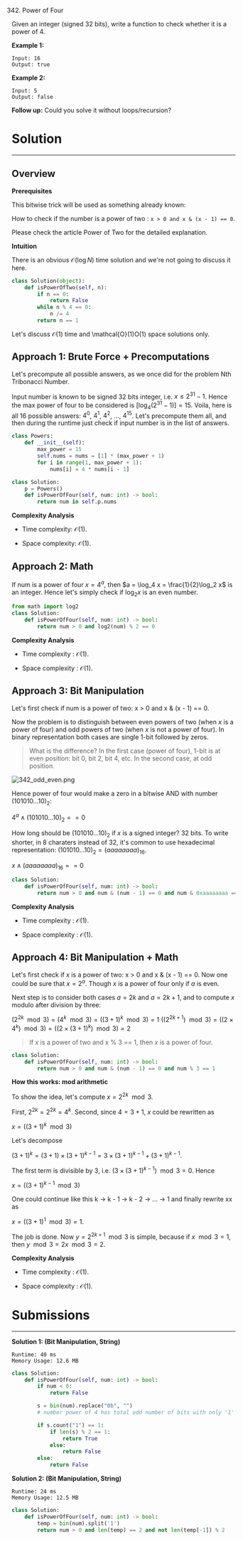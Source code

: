 342. Power of Four

Given an integer (signed 32 bits), write a function to check whether it is a power of 4.

**Example 1:**
```
Input: 16
Output: true
```

**Example 2:**
```
Input: 5
Output: false
```

**Follow up:** Could you solve it without loops/recursion?

# Solution
---
## Overview
**Prerequisites**

This bitwise trick will be used as something already known:

How to check if the number is a power of two : `x > 0 and x & (x - 1) == 0`.

Please check the article Power of Two for the detailed explanation.

**Intuition**

There is an obvious $\mathcal{O}(\log N)$ time solution and we're not going to discuss it here.

```python
class Solution(object):
    def isPowerOfTwo(self, n):
        if n == 0:
            return False
        while n % 4 == 0:
            n /= 4
        return n == 1
```
Let's discuss $\mathcal{O}(1)$ time and \mathcal{O}(1)O(1) space solutions only.

## Approach 1: Brute Force + Precomputations
Let's precompute all possible answers, as we once did for the problem Nth Tribonacci Number.

Input number is known to be signed 32 bits integer, i.e. $x \le 2^{31} - 1$. Hence the max power of four to be considered is $[\log_4\left(2^{31} - 1\right)] = 15$. Voila, here is all 16 possible answers: $4^0$, $4^1$, $4^2$, ..., $4^{15}$. Let's precompute them all, and then during the runtime just check if input number is in the list of answers.

```python
class Powers:
    def __init__(self):
        max_power = 15
        self.nums = nums = [1] * (max_power + 1)
        for i in range(1, max_power + 1):
            nums[i] = 4 * nums[i - 1]

class Solution:
    p = Powers()
    def isPowerOfFour(self, num: int) -> bool:
        return num in self.p.nums
```
**Complexity Analysis**

* Time complexity: $\mathcal{O}(1)$.

* Space complexity: $\mathcal{O}(1)$.

## Approach 2: Math
If num is a power of four $x = 4^a$, then $a = \log_4 x = \frac{1}{2}\log_2 x$ is an integer. Hence let's simply check if $\log_2 x$ is an even number.

```python
from math import log2
class Solution:
    def isPowerOfFour(self, num: int) -> bool:
        return num > 0 and log2(num) % 2 == 0
```
**Complexity Analysis**

* Time complexity : $\mathcal{O}(1)$.

* Space complexity : $\mathcal{O}(1)$.

## Approach 3: Bit Manipulation
Let's first check if num is a power of two: x > 0 and x & (x - 1) == 0.

Now the problem is to distinguish between even powers of two (when $x$ is a power of four) and odd powers of two (when $x$ is not a power of four). In binary representation both cases are single 1-bit followed by zeros.

>What is the difference? In the first case (power of four), 1-bit is at even position: bit 0, bit 2, bit 4, etc. In the second case, at odd position.

![342_odd_even.png](img/342_odd_even.png)

Hence power of four would make a zero in a bitwise AND with number $(101010...10)_2$:

$4^a \land (101010...10)_2 == 0$

How long should be $(101010...10)_2$ if $x$ is a signed integer? 32 bits. To write shorter, in 8 charaters instead of 32, it's common to use hexadecimal representation: $(101010...10)_2 = (aaaaaaaa)_{16}$.

$x \land (aaaaaaaa)_{16} == 0$

```python
class Solution:
    def isPowerOfFour(self, num: int) -> bool:
        return num > 0 and num & (num - 1) == 0 and num & 0xaaaaaaaa == 0
```

**Complexity Analysis**

* Time complexity : $\mathcal{O}(1)$.

* Space complexity : $\mathcal{O}(1)$.

## Approach 4: Bit Manipulation + Math
Let's first check if $x$ is a power of two: x > 0 and x & (x - 1) == 0. Now one could be sure that $x = 2^a$. Though $x$ is a power of four only if $a$ is even.

Next step is to consider both cases $a = 2k$ and $a = 2k + 1$, and to compute $x$ modulo after division by three:

$(2^{2k} \mod 3) = (4^k \mod 3) = ((3 + 1)^k \mod 3) = 1$
$((2^{2k + 1}) \mod 3) = ((2 \times 4^k) \mod 3) = ((2 \times(3 + 1)^k) \mod 3) = 2$

>If $x$ is a power of two and x % 3 == 1, then $x$ is a power of four.

```python
class Solution:
    def isPowerOfFour(self, num: int) -> bool:
        return num > 0 and num & (num - 1) == 0 and num % 3 == 1
```

**How this works: mod arithmetic**

To show the idea, let's compute $x = 2^{2k} \mod 3$.

First, $2^{2k} = {2^2}^k = 4^k$. Second, since $4 = 3 + 1$, $x$ could be rewritten as

$x = ((3 + 1)^k \mod 3)$

Let's decompose

$(3 + 1)^k = (3 + 1) \times (3 + 1)^{k - 1} = 3 \times (3 + 1)^{k - 1} + (3 + 1)^{k - 1}$.

The first term is divisible by 3, i.e. $(3 \times (3 + 1)^{k - 1}) \mod 3 = 0$. Hence

$x = ((3 + 1)^{k - 1} \mod 3)$

One could continue like this k -> k - 1 -> k - 2 -> ... -> 1 and finally rewrite xx as

$x = ((3 + 1)^1 \mod 3) = 1$.

The job is done. Now $y = 2^{2k + 1} \mod 3$ is simple, because if $x \mod 3 = 1$, then $y \mod 3 = 2x \mod 3 = 2$.

**Complexity Analysis**

* Time complexity : $\mathcal{O}(1)$.

* Space complexity : $\mathcal{O}(1)$.

# Submissions
---
**Solution 1: (Bit Manipulation, String)**
```
Runtime: 40 ms
Memory Usage: 12.6 MB
```
```python
class Solution:
    def isPowerOfFour(self, num: int) -> bool:
        if num < 0:
            return False

        s = bin(num).replace("0b", "")
        # number power of 4 has total odd number of bits with only '1' bit

        if s.count("1") == 1:
            if len(s) % 2 == 1:
                return True
            else:
                return False
        else:
            return False
```

**Solution 2: (Bit Manipulation, String)**
```
Runtime: 24 ms
Memory Usage: 12.5 MB
```
```python
class Solution:
    def isPowerOfFour(self, num: int) -> bool:
        temp = bin(num).split('1')
        return num > 0 and len(temp) == 2 and not len(temp[-1]) % 2
```